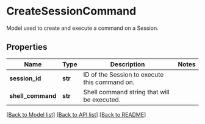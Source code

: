 # CreateSessionCommand

Model used to create and execute a command on a Session.
## Properties
Name | Type | Description | Notes
------------ | ------------- | ------------- | -------------
**session_id** | **str** | ID of the Session to execute this command on. | 
**shell_command** | **str** | Shell command string that will be executed. | 

[[Back to Model list]](../README.md#documentation-for-models) [[Back to API list]](../README.md#documentation-for-api-endpoints) [[Back to README]](../README.md)


